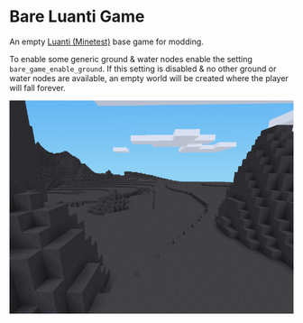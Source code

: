 # Bare Luanti Game

An empty [Luanti (Minetest)](https://luanti.org/) base game for modding.

To enable some generic ground & water nodes enable the setting `bare_game_enable_ground`. If this setting is disabled & no other ground or water nodes are available, an empty world will be created where the player will fall forever.

![screenshot](screenshot.png)
